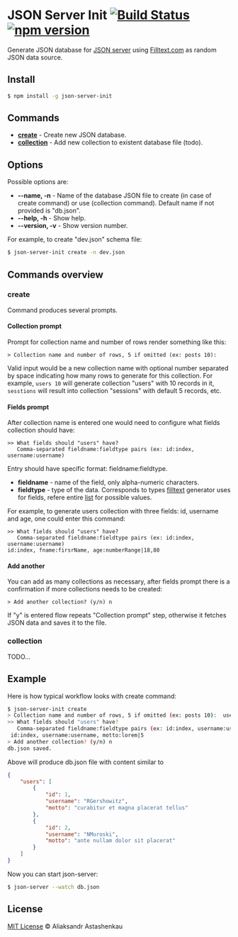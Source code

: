 # JSON Server Init [![Build Status](https://travis-ci.org/dfsq/json-server-init.svg)](https://travis-ci.org/dfsq/json-server-init) [![npm version](https://badge.fury.io/js/json-server-init.svg)](https://www.npmjs.com/package/json-server-init)

Generate JSON database for [JSON server][1] using [Filltext.com][2] as random JSON data source.

## Install

```bash
$ npm install -g json-server-init
```

## Commands

- [**create**](#create) - Create new JSON database.
- [**collection**](#collection) - Add new collection to existent database file (todo).

## Options

Possible options are:

- **--name, -n** - Name of the database JSON file to create (in case of create command) or use (collection command). Default name if not provided is "db.json".
- **--help, -h** - Show help.
- **--version, -v** - Show version number.

For example, to create "dev.json" schema file:

```bash
$ json-server-init create -n dev.json
```

## Commands overview

### create

Command produces several prompts.

#### Collection prompt

Prompt for collection name and number of rows render something like this:

```
> Collection name and number of rows, 5 if omitted (ex: posts 10):
```

Valid input would be a new collection name with optional number separated by space indicating how many rows to generate for this collection. For example, `users 10` will generate collection "users" with 10 records in it, `sesstions` will result into collection "sessions" with default 5 records, etc.

#### Fields prompt

After collection name is entered one would need to configure what fields collection should have:

```
>> What fields should "users" have?
   Comma-separated fieldname:fieldtype pairs (ex: id:index, username:username)
```

Entry should have specific format: fieldname:fieldtype.

- **fieldname** - name of the field, only alpha-numeric characters.
- **fieldtype** - type of the data. Corresponds to types [filltext][2] generator uses for fields, refere entire [list][2] for possible values.

For example, to generate users collection with three fields: id, username and age, one could enter this command:

```
>> What fields should "users" have?
   Comma-separated fieldname:fieldtype pairs (ex: id:index, username:username)
id:index, fname:firsrName, age:numberRange|18,80
```

#### Add another

You can add as many collections as necessary, after fields prompt there is a confirmation if more collections needs to be created:

```
> Add another collection? (y/n) n
```

If "y" is entered flow repeats "Collection prompt" step, otherwise it fetches JSON data and saves it to the file.

### collection

TODO...

## Example

Here is how typical workflow looks with create command:

```bash
$ json-server-init create
> Collection name and number of rows, 5 if omitted (ex: posts 10):  users 2
>> What fields should "users" have?
   Comma-separated fieldname:fieldtype pairs (ex: id:index, username:username)
 id:index, username:username, motto:lorem|5
> Add another collection? (y/n) n
db.json saved.
```

Above will produce db.json file with content similar to

```json
{
    "users": [
        {
            "id": 1,
            "username": "RGershowitz",
            "motto": "curabitur et magna placerat tellus"
        },
        {
            "id": 2,
            "username": "NMuroski",
            "motto": "ante nullam dolor sit placerat"
        }
    ]
}
```

Now you can start json-server:

```bash
$ json-server --watch db.json
```

## License

[MIT License](http://opensource.org/licenses/mit-license.php)  © Aliaksandr Astashenkau


[1]: https://github.com/typicode/json-server
[2]: http://www.filltext.com/
